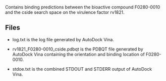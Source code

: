 Contains binding predictions between the bioactive compound F0280-0010 and the cside search space on the virulence factor rv1821.

## Files

- log.txt is the log file generated by AutoDock Vina.

- rv1821_F0280-0010_cside.pdbqt is the PDBQT file generated by AutoDock Vina containing the orientation and binding location of F0280-0010.

- stdoe.txt is the combined STDOUT and STDERR output of AutoDock Vina.

